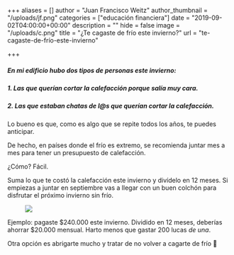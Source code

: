 +++
aliases = []
author = "Juan Francisco Weitz"
author_thumbnail = "/uploads/jf.png"
categories = ["educación financiera"]
date = "2019-09-02T04:00:00+00:00"
description = ""
hide = false
image = "/uploads/c.png"
title = "¿Te cagaste de frío este invierno?"
url = "te-cagaste-de-frío-este-invierno"

+++
##### En mi edificio hubo dos tipos de personas este invierno:

##### 1. Las que querían cortar la calefacción porque salía muy cara.

##### 2. Las que estaban chatas de l@s que querían cortar la calefacción.

Lo bueno es que, como es algo que se repite todos los años, te puedes anticipar.

De hecho, en países donde el frío es extremo, se recomienda juntar mes a mes para tener un presupuesto de calefacción.

¿Cómo? Fácil.

Suma lo que te costó la calefacción este invierno y divídelo en 12 meses. Si empiezas a juntar en septiembre vas a llegar con un buen colchón para disfrutar el próximo invierno sin frío.

<div style=“text-align:center”>
<figure>
<img src=“/uploads/thinkaboutit.jpg”>
<figcaption><i></i></figcaption>
</figure>
</div>

Ejemplo: pagaste $240.000 este invierno. Dividido en 12 meses, deberías ahorrar $20.000 mensual. Harto menos que gastar 200 lucas _de una_.

Otra opción es abrigarte mucho y tratar de no volver a cagarte de frío 🥶
